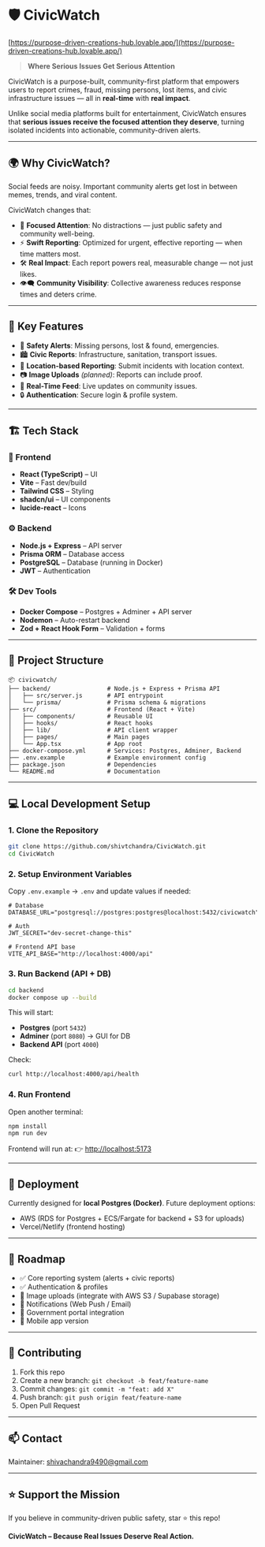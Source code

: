 

# 🛡️ CivicWatch

[https://purpose-driven-creations-hub.lovable.app/](https://purpose-driven-creations-hub.lovable.app/)

> **Where Serious Issues Get Serious Attention**

CivicWatch is a purpose-built, community-first platform that empowers users to report crimes, fraud, missing persons, lost items, and civic infrastructure issues — all in **real-time** with **real impact**.

Unlike social media platforms built for entertainment, CivicWatch ensures that **serious issues receive the focused attention they deserve**, turning isolated incidents into actionable, community-driven alerts.

---

## 🌍 Why CivicWatch?

Social feeds are noisy. Important community alerts get lost in between memes, trends, and viral content.

CivicWatch changes that:

* 🚨 **Focused Attention**: No distractions — just public safety and community well-being.
* ⚡ **Swift Reporting**: Optimized for urgent, effective reporting — when time matters most.
* 🛠️ **Real Impact**: Each report powers real, measurable change — not just likes.
* 👁️‍🗨️ **Community Visibility**: Collective awareness reduces response times and deters crime.

---

## 🔑 Key Features

* 📢 **Safety Alerts**: Missing persons, lost & found, emergencies.
* 🏙️ **Civic Reports**: Infrastructure, sanitation, transport issues.
* 📍 **Location-based Reporting**: Submit incidents with location context.
* 📷 **Image Uploads** *(planned)*: Reports can include proof.
* 🔄 **Real-Time Feed**: Live updates on community issues.
* 🔒 **Authentication**: Secure login & profile system.

---

## 🏗️ Tech Stack

### 🔧 Frontend

* **React (TypeScript)** – UI
* **Vite** – Fast dev/build
* **Tailwind CSS** – Styling
* **shadcn/ui** – UI components
* **lucide-react** – Icons

### ⚙️ Backend

* **Node.js + Express** – API server
* **Prisma ORM** – Database access
* **PostgreSQL** – Database (running in Docker)
* **JWT** – Authentication

### 🛠️ Dev Tools

* **Docker Compose** – Postgres + Adminer + API server
* **Nodemon** – Auto-restart backend
* **Zod + React Hook Form** – Validation + forms

---

## 📂 Project Structure

```
📦 civicwatch/
├── backend/                # Node.js + Express + Prisma API
│   ├── src/server.js       # API entrypoint
│   └── prisma/             # Prisma schema & migrations
├── src/                    # Frontend (React + Vite)
│   ├── components/         # Reusable UI
│   ├── hooks/              # React hooks
│   ├── lib/                # API client wrapper
│   ├── pages/              # Main pages
│   └── App.tsx             # App root
├── docker-compose.yml      # Services: Postgres, Adminer, Backend
├── .env.example            # Example environment config
├── package.json            # Dependencies
└── README.md               # Documentation
```

---

## 💻 Local Development Setup

### 1. Clone the Repository

```bash
git clone https://github.com/shivtchandra/CivicWatch.git
cd CivicWatch
```

### 2. Setup Environment Variables

Copy `.env.example` → `.env` and update values if needed:

```env
# Database
DATABASE_URL="postgresql://postgres:postgres@localhost:5432/civicwatch"

# Auth
JWT_SECRET="dev-secret-change-this"

# Frontend API base
VITE_API_BASE="http://localhost:4000/api"
```

### 3. Run Backend (API + DB)

```bash
cd backend
docker compose up --build
```

This will start:

* **Postgres** (port `5432`)
* **Adminer** (port `8080`) → GUI for DB
* **Backend API** (port `4000`)

Check:

```bash
curl http://localhost:4000/api/health
```

### 4. Run Frontend

Open another terminal:

```bash
npm install
npm run dev
```

Frontend will run at:
👉 [http://localhost:5173](http://localhost:5173)

---

## 🔄 Deployment

Currently designed for **local Postgres (Docker)**.
Future deployment options:

* AWS (RDS for Postgres + ECS/Fargate for backend + S3 for uploads)
* Vercel/Netlify (frontend hosting)

---

## 📌 Roadmap

* ✅ Core reporting system (alerts + civic reports)
* ✅ Authentication & profiles
* 🔄 Image uploads (integrate with AWS S3 / Supabase storage)
* 🔄 Notifications (Web Push / Email)
* 🔄 Government portal integration
* 🔄 Mobile app version

---

## 🤝 Contributing

1. Fork this repo
2. Create a new branch: `git checkout -b feat/feature-name`
3. Commit changes: `git commit -m "feat: add X"`
4. Push branch: `git push origin feat/feature-name`
5. Open Pull Request

---

## 📫 Contact

Maintainer: [shivachandra9490@gmail.com](mailto:shivachandra9490@gmail.com)

---

## ⭐ Support the Mission

If you believe in community-driven public safety, star ⭐ this repo!

**CivicWatch – Because Real Issues Deserve Real Action.**

